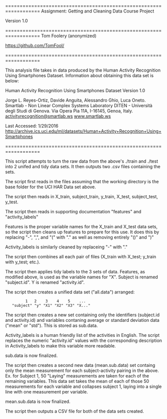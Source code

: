 ==================================================================
Assignment: Getting and Cleaning Data Course Project

Version 1.0

==================================================================
Tom Foolery (anonymized)

https://github.com/TomFool/

==================================================================

This analysis file takes in data produced by the Human Activity Recognition Using Smartphones Dataset.  Information about obtaining this data set is below:

Human Activity Recognition Using Smartphones Dataset
Version 1.0

Jorge L. Reyes-Ortiz, Davide Anguita, Alessandro Ghio, Luca Oneto.
Smartlab - Non Linear Complex Systems Laboratory
DITEN - Università degli Studi di Genova.
Via Opera Pia 11A, I-16145, Genoa, Italy.
activityrecognition@smartlab.ws
www.smartlab.ws

Last Accessed: 1/29/2016
http://archive.ics.uci.edu/ml/datasets/Human+Activity+Recognition+Using+Smartphones

==================================================================

This script attempts to turn the raw data from the above's ./train and ./test into 2 unifed and tidy data sets.  It then outputs two .csv files containing the sets.





The script first reads in the files assuming that the working directory is the base folder for the UCI HAR Data set above.

The script then reads in X_train, subject_train, y_train, X_test, subject_test, y_test.

The script then reads in supporting documentation "features" and "activity_labels"

Features is the proper variable names for the X_train and X_test data sets, so the script then cleans up features to prepare for this use.  It does this by replacing "-", ",", and "(" with "." as well as removing entirely "()" and ")"

Activity_labels is similarly cleaned by replaceing "-" with "."

The script then combines all each pair of files (X_train with X_test; y_train with y_test; etc.).

The script then applies tidy labels to the 3 sets of data.  Features, as modified above, is used as the variable names for "X".  Subject is renamed "subject.id".  Y is renamed "activity.id".

The script then creates a unified data set ("all.data") arranged:

             1   2    3    4    5    ...
       "subject" "y" "X1" "X2" "X3" "X..."


The script then creates a new set containing only the identifiers (subject.id and activity.id) and variables contaning average or standard deviation data ("mean" or "std").  This is stored as sub.data.

Activity_labels is a human friendly list of the activities in English.  The script replaces the numeric "activity.id" values with the corresponding description in Activity_labels to make this variable more readable.

sub.data is now finalized.

The script then creates a second new data (mean.sub.data) set containg only the mean measurement for each subject-activity pairing in the above.  Ex. for Subject 1, 50 "Laying" measurements are taken for each of the remaining variables.  This data set takes the mean of each of those 50 measurements for each variable and collapses subject 1, laying into a single line with one measurement per variable.

mean.sub.data is now finalized.

The script then outputs a CSV file for both of the data sets created.
